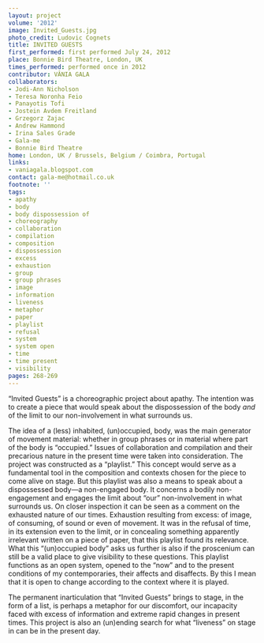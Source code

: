 ```yaml
---
layout: project
volume: '2012'
image: Invited_Guests.jpg
photo_credit: Ludovic Cognets
title: INVITED GUESTS
first_performed: first performed July 24, 2012
place: Bonnie Bird Theatre, London, UK
times_performed: performed once in 2012
contributor: VÂNIA GALA
collaborators:
- Jodi-Ann Nicholson
- Teresa Noronha Feio
- Panayotis Tofi
- Jostein Avdem Freitland
- Grzegorz Zajac
- Andrew Hammond
- Irina Sales Grade
- Gala-me
- Bonnie Bird Theatre
home: London, UK / Brussels, Belgium / Coimbra, Portugal
links:
- vaniagala.blogspot.com
contact: gala-me@hotmail.co.uk
footnote: ''
tags:
- apathy
- body
- body dispossession of
- choreography
- collaboration
- compilation
- composition
- dispossession
- excess
- exhaustion
- group
- group phrases
- image
- information
- liveness
- metaphor
- paper
- playlist
- refusal
- system
- system open
- time
- time present
- visibility
pages: 268-269
---
```


“Invited Guests” is a choreographic project about apathy. The intention was to create a piece that would speak about the dispossession of the body _and_ of the limit to our non-involvement in what surrounds us.

The idea of a (less) inhabited, (un)occupied, body, was the main generator of movement material: whether in group phrases or in material where part of the body is “occupied.” Issues of collaboration and compilation and their precarious nature in the present time were taken into consideration. The project was constructed as a “playlist.” This concept would serve as a fundamental tool in the composition and contexts chosen for the piece to come alive on stage. But this playlist was also a means to speak about a dispossessed body—a non-engaged body. It concerns a bodily non-engagement and engages the limit about “our” non-involvement in what surrounds us. On closer inspection it can be seen as a comment on the exhausted nature of our times. Exhaustion resulting from excess: of image, of consuming, of sound or even of movement. It was in the refusal of time, in its extension even to the limit, or in concealing something apparently irrelevant written on a piece of paper, that this playlist found its relevance. What this “(un)occupied body” asks us further is also if the proscenium can still be a valid place to give visibility to these questions. This playlist functions as an open system, opened to the “now” and to the present conditions of my contemporaries, their affects and disaffects. By this I mean that it is open to change according to the context where it is played.

The permanent inarticulation that “Invited Guests” brings to stage, in the form of a list, is perhaps a metaphor for our discomfort, our incapacity faced with excess of information and extreme rapid changes in present times. This project is also an (un)ending search for what “liveness” on stage in can be in the present day.
